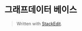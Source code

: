 # 그래프데이터 베이스 



> Written with [StackEdit](https://stackedit.io/).
<!--stackedit_data:
eyJoaXN0b3J5IjpbMTI2NjE1ODY1OSw3MzA5OTgxMTZdfQ==
-->